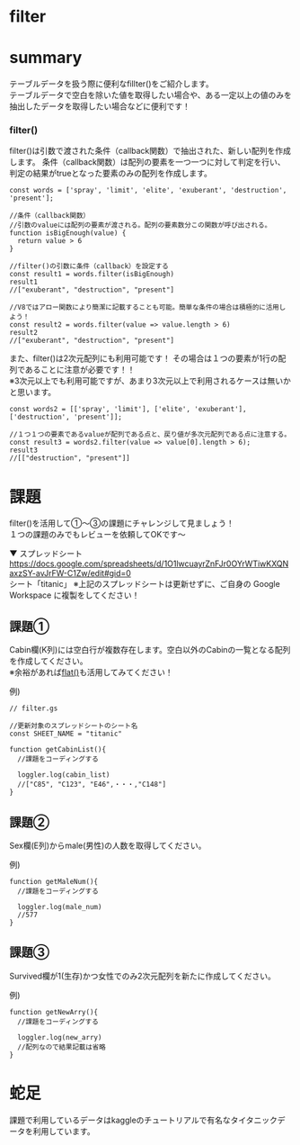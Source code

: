 # filter

# summary

テーブルデータを扱う際に便利なfillter()をご紹介します。  
テーブルデータで空白を除いた値を取得したい場合や、ある一定以上の値のみを抽出したデータを取得したい場合などに便利です！

### filter()
filter()は引数で渡された条件（callback関数）で抽出された、新しい配列を作成します。
条件（callback関数）は配列の要素を一つ一つに対して判定を行い、判定の結果がtrueとなった要素のみの配列を作成します。

```
const words = ['spray', 'limit', 'elite', 'exuberant', 'destruction', 'present'];

//条件（callback関数）
//引数のvalueには配列の要素が渡される。配列の要素数分この関数が呼び出される。
function isBigEnough(value) {
  return value > 6
}

//filter()の引数に条件（callback）を設定する
const result1 = words.filter(isBigEnough)
result1
//["exuberant", "destruction", "present"]

//V8ではアロー関数により簡潔に記載することも可能。簡単な条件の場合は積極的に活用しよう！
const result2 = words.filter(value => value.length > 6)
result2
//["exuberant", "destruction", "present"]
```

また、filter()は2次元配列にも利用可能です！ その場合は１つの要素が1行の配列であることに注意が必要です！！  
※3次元以上でも利用可能ですが、あまり3次元以上で利用されるケースは無いかと思います。
```
const words2 = [['spray', 'limit'], ['elite', 'exuberant'], ['destruction', 'present']];

//１つ１つの要素であるvalueが配列である点と、戻り値が多次元配列である点に注意する。
const result3 = words2.filter(value => value[0].length > 6);
result3
//[["destruction", "present"]]
```

# 課題
filter()を活用して①〜③の課題にチャレンジして見ましょう！  
１つの課題のみでもレビューを依頼してOKです〜

▼ スプレッドシート  
https://docs.google.com/spreadsheets/d/1O1lwcuayrZnFJr0OYrWTiwKXQNaxzSY-avJrFW-C1Zw/edit#gid=0  
シート「titanic」
※上記のスプレッドシートは更新せずに、ご自身の Google Workspace に複製をしてください！

## 課題①
Cabin欄(K列)には空白行が複数存在します。空白以外のCabinの一覧となる配列を作成してください。  
※余裕があれば[flat()](https://github.com/teamQA-github/QA-quest/tree/main/GAS/flat_indexOf)も活用してみてください！

例)
```
// filter.gs

//更新対象のスプレッドシートのシート名
const SHEET_NAME = "titanic"

function getCabinList(){
  //課題をコーディングする
  
  loggler.log(cabin_list)
  //["C85", "C123", "E46",・・・,"C148"]
}
```

## 課題②
Sex欄(E列)からmale(男性)の人数を取得してください。

例)
```
function getMaleNum(){
  //課題をコーディングする
  
  loggler.log(male_num)
  //577
}
```

## 課題③
Survived欄が1(生存)かつ女性でのみ2次元配列を新たに作成してください。

例)
```
function getNewArry(){
  //課題をコーディングする
  
  loggler.log(new_arry)
  //配列なので結果記載は省略
}
```

# 蛇足
課題で利用しているデータはkaggleのチュートリアルで有名なタイタニックデータを利用しています。
